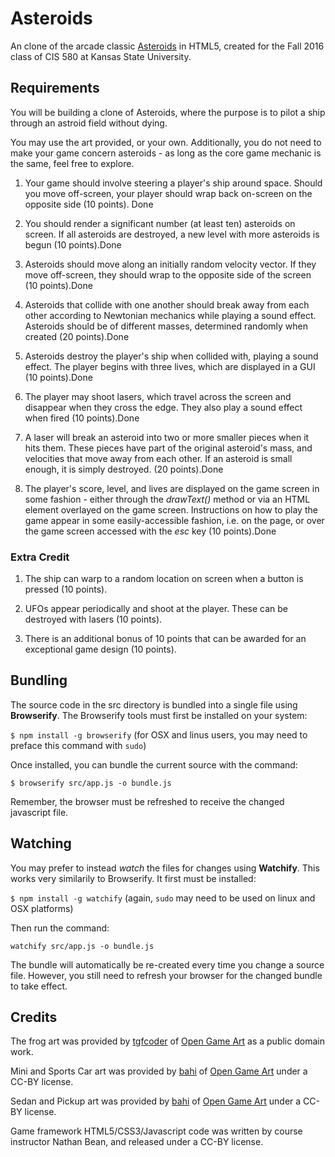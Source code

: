 # Asteroids
An clone of the arcade classic [Asteroids](https://en.wikipedia.org/wiki/Asteroids_(video_game)) in HTML5,
created for the Fall 2016 class of CIS 580 at Kansas State University.

## Requirements

You will be building a clone of Asteroids, where the purpose is to pilot a ship through an astroid field without dying.

You may use the art provided, or your own.  Additionally, you do not need to make your game concern asteroids - as long as the core game mechanic is the same, feel free to explore.

1. Your game should involve steering a player's ship around space.  Should you move off-screen, your player should wrap back on-screen on the opposite side (10 points). Done

2. You should render a significant number (at least ten) asteroids on screen.  If all asteroids are destroyed, a new level with more asteroids is begun (10 points).Done

3. Asteroids should move along an initially random velocity vector.  If they move off-screen, they should wrap to the opposite side of the screen (10 points).Done

4. Asteroids that collide with one another should break away from each other according to Newtonian mechanics while playing a sound effect.  Asteroids should be of different masses, determined randomly when created (20 points).Done

5. Asteroids destroy the player's ship when collided with, playing a sound effect.  The player begins with three lives, which are displayed in a GUI (10 points).Done

6. The player may shoot lasers, which travel across the screen and disappear when they cross the edge.  They also play a sound effect when fired (10 points).Done

7. A laser will break an asteroid into two or more smaller pieces when it hits them.  These pieces have part of the original asteroid's mass, and velocities that move away from each other. If an asteroid is small enough, it is simply destroyed. (20 points).Done

8. The player's score, level, and lives are displayed on the game screen in some fashion - either through the _drawText()_ method or via an HTML element overlayed on the game screen.  Instructions on how to play the game appear in some easily-accessible fashion, i.e. on the page, or over the game screen accessed with the _esc_ key (10 points).Done

### Extra Credit

1. The ship can warp to a random location on screen when a button is pressed (10 points).

2. UFOs appear periodically and shoot at the player.  These can be destroyed with lasers (10 points).

3. There is an additional bonus of 10 points that can be awarded for an exceptional game design (10 points).

## Bundling
The source code in the src directory is bundled into a single file using **Browserify**.  The Browserify tools must first be installed on your system:

```$ npm install -g browserify``` (for OSX and linus users, you may need to preface this command with ```sudo```)

Once installed, you can bundle the current source with the command:

```$ browserify src/app.js -o bundle.js```

Remember, the browser must be refreshed to receive the changed javascript file.

## Watching

You may prefer to instead _watch_ the files for changes using **Watchify**.  This works very similarily to Browserify.  It first must be installed:

```$ npm install -g watchify``` (again, ```sudo``` may need to be used on linux and OSX platforms)

Then run the command:

```watchify src/app.js -o bundle.js```

The bundle will automatically be re-created every time you change a source file.  However, you still need to refresh your browser for the changed bundle to take effect.

## Credits
The frog art was provided by [tgfcoder](http://opengameart.org/users/tgfcoder) of [Open Game Art](http://opengameart.org) as a public domain work.

Mini and Sports Car art was provided by  [bahi](http://opengameart.org/users/bahi) of [Open Game Art](http://opengameart.org) under a CC-BY license.

Sedan and Pickup art was provided by  [bahi](http://opengameart.org/users/bahi) of [Open Game Art](http://opengameart.org) under a CC-BY license.

Game framework HTML5/CSS3/Javascript code was written by course instructor Nathan Bean, and released under a CC-BY license.
